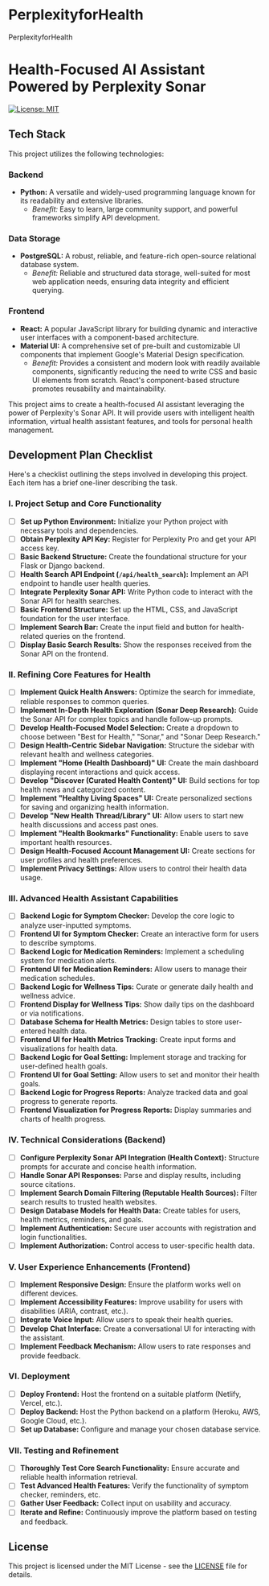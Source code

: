 # PerplexityforHealth
PerplexityforHealth
# Health-Focused AI Assistant Powered by Perplexity Sonar

[![License: MIT](https://img.shields.io/badge/License-MIT-yellow.svg)](https://opensource.org/licenses/MIT)

## Tech Stack

This project utilizes the following technologies:

### Backend

* **Python:** A versatile and widely-used programming language known for its readability and extensive libraries.
    * *Benefit:* Easy to learn, large community support, and powerful frameworks simplify API development.

### Data Storage

* **PostgreSQL:** A robust, reliable, and feature-rich open-source relational database system.
    * *Benefit:* Reliable and structured data storage, well-suited for most web application needs, ensuring data integrity and efficient querying.

### Frontend

* **React:** A popular JavaScript library for building dynamic and interactive user interfaces with a component-based architecture.
* **Material UI:** A comprehensive set of pre-built and customizable UI components that implement Google's Material Design specification.
    * *Benefit:* Provides a consistent and modern look with readily available components, significantly reducing the need to write CSS and basic UI elements from scratch. React's component-based structure promotes reusability and maintainability.

This project aims to create a health-focused AI assistant leveraging the power of Perplexity's Sonar API. It will provide users with intelligent health information, virtual health assistant features, and tools for personal health management.

## Development Plan Checklist

Here's a checklist outlining the steps involved in developing this project. Each item has a brief one-liner describing the task.

### I. Project Setup and Core Functionality

-   [ ] **Set up Python Environment:** Initialize your Python project with necessary tools and dependencies.
-   [ ] **Obtain Perplexity API Key:** Register for Perplexity Pro and get your API access key.
-   [ ] **Basic Backend Structure:** Create the foundational structure for your Flask or Django backend.
-   [ ] **Health Search API Endpoint (`/api/health_search`):** Implement an API endpoint to handle user health queries.
-   [ ] **Integrate Perplexity Sonar API:** Write Python code to interact with the Sonar API for health searches.
-   [ ] **Basic Frontend Structure:** Set up the HTML, CSS, and JavaScript foundation for the user interface.
-   [ ] **Implement Search Bar:** Create the input field and button for health-related queries on the frontend.
-   [ ] **Display Basic Search Results:** Show the responses received from the Sonar API on the frontend.

### II. Refining Core Features for Health

-   [ ] **Implement Quick Health Answers:** Optimize the search for immediate, reliable responses to common queries.
-   [ ] **Implement In-Depth Health Exploration (Sonar Deep Research):** Guide the Sonar API for complex topics and handle follow-up prompts.
-   [ ] **Develop Health-Focused Model Selection:** Create a dropdown to choose between "Best for Health," "Sonar," and "Sonar Deep Research."
-   [ ] **Design Health-Centric Sidebar Navigation:** Structure the sidebar with relevant health and wellness categories.
-   [ ] **Implement "Home (Health Dashboard)" UI:** Create the main dashboard displaying recent interactions and quick access.
-   [ ] **Develop "Discover (Curated Health Content)" UI:** Build sections for top health news and categorized content.
-   [ ] **Implement "Healthy Living Spaces" UI:** Create personalized sections for saving and organizing health information.
-   [ ] **Develop "New Health Thread/Library" UI:** Allow users to start new health discussions and access past ones.
-   [ ] **Implement "Health Bookmarks" Functionality:** Enable users to save important health resources.
-   [ ] **Design Health-Focused Account Management UI:** Create sections for user profiles and health preferences.
-   [ ] **Implement Privacy Settings:** Allow users to control their health data usage.

### III. Advanced Health Assistant Capabilities

-   [ ] **Backend Logic for Symptom Checker:** Develop the core logic to analyze user-inputted symptoms.
-   [ ] **Frontend UI for Symptom Checker:** Create an interactive form for users to describe symptoms.
-   [ ] **Backend Logic for Medication Reminders:** Implement a scheduling system for medication alerts.
-   [ ] **Frontend UI for Medication Reminders:** Allow users to manage their medication schedules.
-   [ ] **Backend Logic for Wellness Tips:** Curate or generate daily health and wellness advice.
-   [ ] **Frontend Display for Wellness Tips:** Show daily tips on the dashboard or via notifications.
-   [ ] **Database Schema for Health Metrics:** Design tables to store user-entered health data.
-   [ ] **Frontend UI for Health Metrics Tracking:** Create input forms and visualizations for health data.
-   [ ] **Backend Logic for Goal Setting:** Implement storage and tracking for user-defined health goals.
-   [ ] **Frontend UI for Goal Setting:** Allow users to set and monitor their health goals.
-   [ ] **Backend Logic for Progress Reports:** Analyze tracked data and goal progress to generate reports.
-   [ ] **Frontend Visualization for Progress Reports:** Display summaries and charts of health progress.

### IV. Technical Considerations (Backend)

-   [ ] **Configure Perplexity Sonar API Integration (Health Context):** Structure prompts for accurate and concise health information.
-   [ ] **Handle Sonar API Responses:** Parse and display results, including source citations.
-   [ ] **Implement Search Domain Filtering (Reputable Health Sources):** Filter search results to trusted health websites.
-   [ ] **Design Database Models for Health Data:** Create tables for users, health metrics, reminders, and goals.
-   [ ] **Implement Authentication:** Secure user accounts with registration and login functionalities.
-   [ ] **Implement Authorization:** Control access to user-specific health data.

### V. User Experience Enhancements (Frontend)

-   [ ] **Implement Responsive Design:** Ensure the platform works well on different devices.
-   [ ] **Implement Accessibility Features:** Improve usability for users with disabilities (ARIA, contrast, etc.).
-   [ ] **Integrate Voice Input:** Allow users to speak their health queries.
-   [ ] **Develop Chat Interface:** Create a conversational UI for interacting with the assistant.
-   [ ] **Implement Feedback Mechanism:** Allow users to rate responses and provide feedback.

### VI. Deployment

-   [ ] **Deploy Frontend:** Host the frontend on a suitable platform (Netlify, Vercel, etc.).
-   [ ] **Deploy Backend:** Host the Python backend on a platform (Heroku, AWS, Google Cloud, etc.).
-   [ ] **Set up Database:** Configure and manage your chosen database service.

### VII. Testing and Refinement

-   [ ] **Thoroughly Test Core Search Functionality:** Ensure accurate and reliable health information retrieval.
-   [ ] **Test Advanced Health Features:** Verify the functionality of symptom checker, reminders, etc.
-   [ ] **Gather User Feedback:** Collect input on usability and accuracy.
-   [ ] **Iterate and Refine:** Continuously improve the platform based on testing and feedback.

## License

This project is licensed under the MIT License - see the [LICENSE](LICENSE) file for details.
